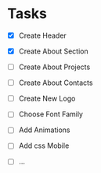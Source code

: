 # Tasks

- [x] Create Header
- [x] Create About Section
- [ ] Create About Projects
- [ ] Create About Contacts
- [ ] Create New Logo
- [ ] Choose Font Family
- [ ] Add Animations
- [ ] Add css Mobile
- [ ] ...

